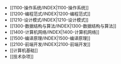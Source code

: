 - [[1100-操作系统/INDEX|1100-操作系统]]
- [[1200-编程范式/INDEX|1200-编程范式]]
- [[1210-设计模式/INDEX|1210-设计模式]]
- [[1300-数据结构与算法/INDEX|1300-数据结构与算法]]
- [[1400-计算机网络/INDEX|1400-计算机网络]]
- [[1500-编译原理/INDEX|1500-编译原理]]
- [[2100-前端开发/INDEX|2100-前端开发]]
- [[计算机基础]]
- [[技术杂项]]
